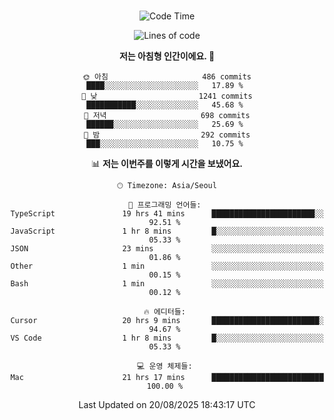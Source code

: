<div align="center">

<br />

 <!--START_SECTION:waka-->
![Code Time](http://img.shields.io/badge/Code%20Time-5%2C026%20hrs%2054%20mins-blue)

![Lines of code](https://img.shields.io/badge/%EC%A0%80%EB%8A%94%20%EC%97%AC%ED%83%9C%EA%B9%8C%EC%A7%80%20-2.1%20million%20%EC%A4%84%EC%9D%98%20%EC%BD%94%EB%93%9C%EB%A5%BC%20%EC%9E%91%EC%84%B1%ED%96%88%EC%96%B4%EC%9A%94.-blue)

**저는 아침형 인간이에요. 🐤** 

```text
🌞 아침                     486 commits         ████░░░░░░░░░░░░░░░░░░░░░   17.89 % 
🌆 낮　                     1241 commits        ███████████░░░░░░░░░░░░░░   45.68 % 
🌃 저녁                     698 commits         ██████░░░░░░░░░░░░░░░░░░░   25.69 % 
🌙 밤　                     292 commits         ███░░░░░░░░░░░░░░░░░░░░░░   10.75 % 
```


📊 **저는 이번주를 이렇게 시간을 보냈어요.** 

```text
🕑︎ Timezone: Asia/Seoul

💬 프로그래밍 언어들: 
TypeScript               19 hrs 41 mins      ███████████████████████░░   92.51 % 
JavaScript               1 hr 8 mins         █░░░░░░░░░░░░░░░░░░░░░░░░   05.33 % 
JSON                     23 mins             ░░░░░░░░░░░░░░░░░░░░░░░░░   01.86 % 
Other                    1 min               ░░░░░░░░░░░░░░░░░░░░░░░░░   00.15 % 
Bash                     1 min               ░░░░░░░░░░░░░░░░░░░░░░░░░   00.12 % 

🔥 에디터들: 
Cursor                   20 hrs 9 mins       ████████████████████████░   94.67 % 
VS Code                  1 hr 8 mins         █░░░░░░░░░░░░░░░░░░░░░░░░   05.33 % 

💻 운영 체제들: 
Mac                      21 hrs 17 mins      █████████████████████████   100.00 % 
```


 Last Updated on 20/08/2025 18:43:17 UTC
<!--END_SECTION:waka-->

</div>
